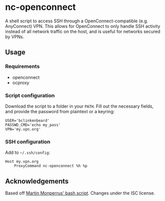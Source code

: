 # nc-openconnect
A shell script to access SSH through a OpenConnect-compatible (e.g. AnyConnect) VPN. This allows for OpenConnect to only handle SSH activity instead of all network traffic on the host, and is useful for networks secured by VPNs.

## Usage
### Requirements
- openconnect
- ocproxy

### Script configuration
Download the script to a folder in your `PATH`. Fill out the necessary fields, and provide the password from plaintext or a keyring:
```
USER='bclinkenbeard'
PASSWD_CMD='echo my_pass'
VPN='my.vpn.org'
```

### SSH configuration
Add to `~/.ssh/config`:
```
Host my.vpn.org
	ProxyCommand nc-openconnect %h %p
```

## Acknowledgements
Based off [Martin Monperrus' bash script](https://www.monperrus.net/martin/ssh-over-vpn-with-openconnect). Changes under the ISC license.
